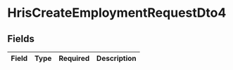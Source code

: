 # HrisCreateEmploymentRequestDto4


## Fields

| Field       | Type        | Required    | Description |
| ----------- | ----------- | ----------- | ----------- |